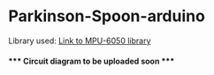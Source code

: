 # Parkinson-Spoon-arduino

Library used: [Link to MPU-6050 library](https://github.com/tockn/MPU6050_tockn)

#### *** Circuit diagram to be uploaded soon ***
